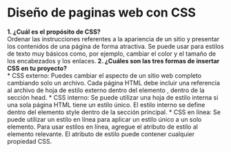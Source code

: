 # Diseño de paginas web con CSS
**1. ¿Cuál es el propósito de CSS?**  
      Ordenar las instrucciones referentes a la apariencia de un sitio y presentar los contenidos de una página de forma atractiva. Se puede        usar para estilos de texto muy básicos como, por ejemplo, cambiar el color y el tamaño de los encabezados y los enlaces.
**2. ¿Cuáles son las tres formas de insertar CSS en tu proyecto?**   
    * CSS externo:
                  Puedes cambiar el aspecto de un sitio web completo cambiando solo un archivo. Cada página HTML debe incluir una                              referencia al archivo de hoja de estilo externo dentro del elemento <link>, dentro de la sección head.
    * CSS interno:
                  Se puede utilizar una hoja de estilo interna si una sola página HTML tiene un estilo único. El estilo interno se define                      dentro del elemento style  dentro de la sección principal.
    * CSS en línea:
                  Se puede utilizar un estilo en línea para aplicar un estilo único a un solo elemento. Para usar estilos en línea, agregue                    el atributo de estilo al elemento relevante. El atributo de estilo puede contener cualquier propiedad CSS.
